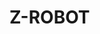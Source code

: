 <!--
 * @Author: zhanghao
 * @Date: 2022-06-05 20:56:58
 * @LastEditTime: 2022-06-05 21:04:11
 * @FilePath: \Z-ROBOT\README.md
 * @Description: 
-->
# Z-ROBOT
